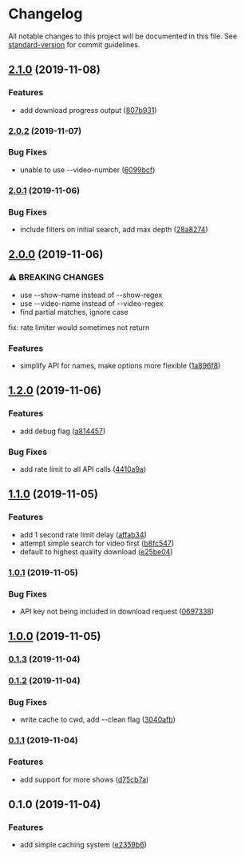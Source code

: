 # Changelog

All notable changes to this project will be documented in this file. See [standard-version](https://github.com/conventional-changelog/standard-version) for commit guidelines.

## [2.1.0](https://github.com/lightpohl/gb-dl/compare/v2.0.2...v2.1.0) (2019-11-08)


### Features

* add download progress output ([807b931](https://github.com/lightpohl/gb-dl/commit/807b931fdbf350cb2f6df987a0603de32ddadf0e))

### [2.0.2](https://github.com/lightpohl/gb-dl/compare/v2.0.1...v2.0.2) (2019-11-07)


### Bug Fixes

* unable to use --video-number ([6099bcf](https://github.com/lightpohl/gb-dl/commit/6099bcfae1d10be968c922f190e420667bf0153e))

### [2.0.1](https://github.com/lightpohl/gb-dl/compare/v2.0.0...v2.0.1) (2019-11-06)


### Bug Fixes

* include filters on initial search, add max depth ([28a8274](https://github.com/lightpohl/gb-dl/commit/28a82744fe8ad8adc866abf810bdaaafa7ca2fc0))

## [2.0.0](https://github.com/lightpohl/gb-dl/compare/v1.2.0...v2.0.0) (2019-11-06)


### ⚠ BREAKING CHANGES

* use --show-name instead of --show-regex
* use --video-name instead of --video-regex
* find partial matches, ignore case

fix: rate limiter would sometimes not return

### Features

* simplify API for names, make options more flexible ([1a896f8](https://github.com/lightpohl/gb-dl/commit/1a896f8f716d6764fc1633f0ba1dbe17b641733a))

## [1.2.0](https://github.com/lightpohl/gb-dl/compare/v1.1.0...v1.2.0) (2019-11-06)


### Features

* add debug flag ([a814457](https://github.com/lightpohl/gb-dl/commit/a814457047ade8ce4eeb9ce38bffb18c4aa33b46))


### Bug Fixes

* add rate limit to all API calls ([4410a9a](https://github.com/lightpohl/gb-dl/commit/4410a9a2c7555d890d5ce2ebb21781ba2f388c62))

## [1.1.0](https://github.com/lightpohl/gb-dl/compare/v1.0.1...v1.1.0) (2019-11-05)


### Features

* add 1 second rate limit delay ([affab34](https://github.com/lightpohl/gb-dl/commit/affab341b988b7a3c68ea52ef6066948a5bd7c93))
* attempt simple search for video first ([b8fc547](https://github.com/lightpohl/gb-dl/commit/b8fc54707628650f05f5cd9b302b0f4f3a3c7c9c))
* default to highest quality download ([e25be04](https://github.com/lightpohl/gb-dl/commit/e25be0401cbb549b24d251253809721272a78db5))

### [1.0.1](https://github.com/lightpohl/gb-dl/compare/v1.0.0...v1.0.1) (2019-11-05)


### Bug Fixes

* API key not being included in download request ([0697338](https://github.com/lightpohl/gb-dl/commit/06973386861039a70562cd04cd954c4841a0429c))

## [1.0.0](https://github.com/lightpohl/gb-dl/compare/v0.1.3...v1.0.0) (2019-11-05)

### [0.1.3](https://github.com/lightpohl/gb-dl/compare/v0.1.2...v0.1.3) (2019-11-04)

### [0.1.2](https://github.com/lightpohl/gb-dl/compare/v0.1.1...v0.1.2) (2019-11-04)


### Bug Fixes

* write cache to cwd, add --clean flag ([3040afb](https://github.com/lightpohl/gb-dl/commit/3040afb45f60e0352f06c200e20063540d189b4e))

### [0.1.1](https://github.com/lightpohl/gb-dl/compare/v0.1.0...v0.1.1) (2019-11-04)


### Features

* add support for more shows ([d75cb7a](https://github.com/lightpohl/gb-dl/commit/d75cb7a65b1d27d42da888feeb4be2fbfe872d22))

## 0.1.0 (2019-11-04)


### Features

* add simple caching system ([e2359b6](https://github.com/lightpohl/gb-dl/commit/e2359b68bdba47efd439c384052ff861349b7cb8))
